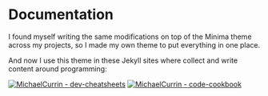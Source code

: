# Documentation

<!-- Note that while this directory could be added as pages on site, the local links would break. So focus the site on just being a one-page demo. -->

I found myself writing the same modifications on top of the Minima theme across my projects, so I made my own theme to put everything in one place.

And now I use this theme in these Jekyll sites where collect and write content around programming:

[![MichaelCurrin - dev-cheatsheets](https://img.shields.io/static/v1?label=MichaelCurrin&message=dev-cheatsheets&color=blue&logo=github)](https://github.com/MichaelCurrin/dev-cheatsheets)
[![MichaelCurrin - code-cookbook](https://img.shields.io/static/v1?label=MichaelCurrin&message=code-cookbook&color=blue&logo=github)](https://github.com/MichaelCurrin/code-cookbook)
